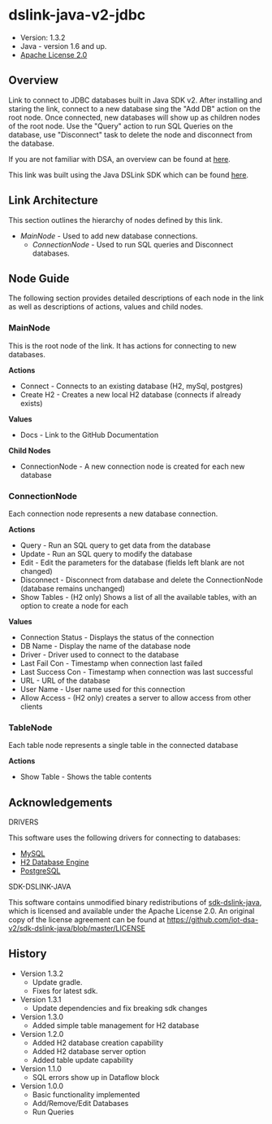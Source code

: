 # dslink-java-v2-jdbc

* Version: 1.3.2
* Java - version 1.6 and up.
* [Apache License 2.0](http://www.apache.org/licenses/LICENSE-2.0)

## Overview

Link to connect to JDBC databases built in Java SDK v2. 
After installing and staring the link, connect to a new database sing the 
"Add DB" action on the root node. Once connected, new databases will show up as children nodes of the root node.
Use the "Query" action to run SQL Queries on the database, use "Disconnect" task to 
delete the node and disconnect from the database.

If you are not familiar with DSA, an overview can be found at
[here](http://iot-dsa.org/get-started/how-dsa-works).

This link was built using the Java DSLink SDK which can be found
[here](https://github.com/iot-dsa-v2/sdk-dslink-java).

## Link Architecture

This section outlines the hierarchy of nodes defined by this link.

- _MainNode_ - Used to add new database connections.
  - _ConnectionNode_ - Used to run SQL queries and Disconnect databases.


## Node Guide

The following section provides detailed descriptions of each node in the link as well as
descriptions of actions, values and child nodes.


### MainNode

This is the root node of the link.  It has actions for connecting to new databases.

**Actions**
- Connect - Connects to an existing database (H2, mySql, postgres)
- Create H2 - Creates a new local H2 database (connects if already exists)

**Values**
- Docs - Link to the GitHub Documentation

**Child Nodes**
- ConnectionNode - A new connection node is created for each new database

### ConnectionNode

Each connection node represents a new database connection.

**Actions**
- Query - Run an SQL query to get data from the database
- Update - Run an SQL query to modify the database
- Edit - Edit the parameters for the database (fields left blank are not changed)
- Disconnect - Disconnect from database and delete the ConnectionNode (database remains unchanged)
- Show Tables - (H2 only) Shows a list of all the available tables, with an option to create a node for each

**Values**
- Connection Status - Displays the status of the connection
- DB Name - Display the name of the database node
- Driver - Driver used to connect to the database
- Last Fail Con - Timestamp when connection last failed
- Last Success Con - Timestamp when connection was last successful
- URL - URL of the database
- User Name - User name used for this connection
- Allow Access - (H2 only) creates a server to allow access from other clients

### TableNode

Each table node represents a single table in the connected database

**Actions**
- Show Table - Shows the table contents

## Acknowledgements

DRIVERS

This software uses the following drivers for connecting to databases:
* [MySQL](https://dev.mysql.com/)
* [H2 Database Engine](http://www.h2database.com)
* [PostgreSQL](https://www.postgresql.org/)

SDK-DSLINK-JAVA

This software contains unmodified binary redistributions of 
[sdk-dslink-java](https://github.com/iot-dsa-v2/sdk-dslink-java), which is licensed 
and available under the Apache License 2.0. An original copy of the license agreement can be found 
at https://github.com/iot-dsa-v2/sdk-dslink-java/blob/master/LICENSE

## History

* Version 1.3.2
  - Update gradle.
  - Fixes for latest sdk.
* Version 1.3.1
  - Update dependencies and fix breaking sdk changes
* Version 1.3.0
  - Added simple table management for H2 database
* Version 1.2.0
  - Added H2 database creation capability
  - Added H2 database server option
  - Added table update capability
* Version 1.1.0
  - SQL errors show up in Dataflow block
* Version 1.0.0
  - Basic functionality implemented
  - Add/Remove/Edit Databases
  - Run Queries
